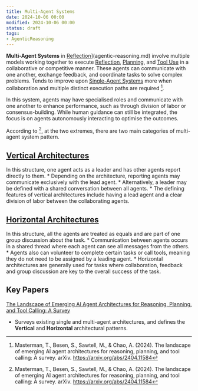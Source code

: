 ```yaml
---
title: Multi-Agent Systems
date: 2024-10-06 00:00
modified: 2024-10-06 00:00
status: draft
tags:
- AgenticReasoning
---
```


**Multi-Agent Systems** in [Reflection](reflection.md)](agentic-reasoning.md) involve multiple models working together to execute [Reflection](reflection.md), [Planning](planning.md), and [Tool Use](../../../permanent/tool-use.md) in a collaborative or competitive manner. These agents can communicate with one another, exchange feedback, and coordinate tasks to solve complex problems. Tends to improve upon [Single-Agent Systems](single-agent-systems.md) more when collaboration and multiple distinct execution paths are required [^1].

In this system, agents may have specialised roles and communicate with one another to enhance performance, such as through division of labor or consensus-building. While human guidance can still be integrated, the focus is on agents autonomously interacting to optimise the outcomes.

According to [^1], at the two extremes, there are two main categories of multi-agent system pattern.

## [Vertical Architectures](Vertical%20Architectures)

 In this structure, one agent acts as a leader and has other agents report directly to them.
    * Depending on the architecture, reporting agents may communicate exclusively with the lead agent.
    * Alternatively, a leader may be defined with a shared conversation between all agents.
    * The defining features of vertical architectures include having a lead agent and a clear division of labor between the collaborating agents.

## [Horizontal Architectures](Horizontal%20Architectures)

 In this structure, all the agents are treated as equals and are part of one group discussion about the task.
    * Communication between agents occurs in a shared thread where each agent can see all messages from the others.
    * Agents also can volunteer to complete certain tasks or call tools, meaning they do not need to be assigned by a leading agent.
    * Horizontal architectures are generally used for tasks where collaboration, feedback and group discussion are key to the overall success of the task.

## Key Papers

[The Landscape of Emerging AI Agent Architectures for Reasoning, Planning, and Tool Calling: A Survey](../../../permanent/the-landscape-of-emerging-ai-agent-architectures-for-reasoning-planning-and-tool-calling-a-survey.md)
* Surveys existing single and multi-agent architectures, and defines the **Vertical** and **Horizontal** architectural patterns.

[^1]: Masterman, T., Besen, S., Sawtell, M., & Chao, A. (2024). The landscape of emerging AI agent architectures for reasoning, planning, and tool calling: A survey. arXiv. https://arxiv.org/abs/2404.11584
